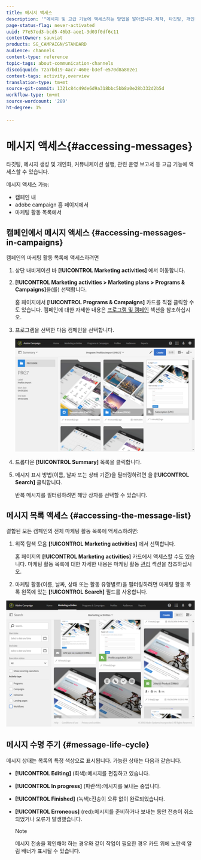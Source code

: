 ```yaml
---
title: 메시지 액세스
description: '"메시지 및 고급 기능에 액세스하는 방법을 알아봅니다.제작, 타깃팅, 개인화, 실행 및 보고"'
page-status-flag: never-activated
uuid: 77e57ed3-bcd5-46b3-aee1-3d03f0df6c11
contentOwner: sauviat
products: SG_CAMPAIGN/STANDARD
audience: channels
content-type: reference
topic-tags: about-communication-channels
discoiquuid: 72a7bd19-4ac7-460e-b3ef-e570d8a802e1
context-tags: activity,overview
translation-type: tm+mt
source-git-commit: 1321c84c49de6d9a318bbc5bb8a0e28b332d2b5d
workflow-type: tm+mt
source-wordcount: '289'
ht-degree: 1%

---
```



# 메시지 액세스{#accessing-messages}

타깃팅, 메시지 생성 및 개인화, 커뮤니케이션 실행, 관련 운영 보고서 등 고급 기능에 액세스할 수 있습니다.

메시지 액세스 가능:

* 캠페인 내
* adobe campaign 홈 페이지에서
* 마케팅 활동 목록에서

## 캠페인에서 메시지 액세스 {#accessing-messages-in-campaigns}

캠페인의 마케팅 활동 목록에 액세스하려면

1. 상단 내비게이션 바 **[!UICONTROL Marketing activities]** 에서 이동합니다.
1. **[!UICONTROL Marketing activities > Marketing plans > Programs & Campaigns]**&#x200B;을(를) 선택합니다.

   홈 페이지에서 **[!UICONTROL Programs & Campaigns]** 카드를 직접 클릭할 수도 있습니다. 캠페인에 대한 자세한 내용은 [프로그램 및 캠페인](../../start/using/programs-and-campaigns.md) 섹션을 참조하십시오.

1. 프로그램을 선택한 다음 캠페인을 선택합니다.

   ![](assets/delivery_list_1.png)

1. 드롭다운 **[!UICONTROL Summary]** 목록을 클릭합니다.
1. 메시지 표시 방법(이름, 날짜 또는 상태 기준)을 필터링하려면 을 **[!UICONTROL Search]** 클릭합니다.

   반복 메시지를 필터링하려면 해당 상자를 선택할 수 있습니다.

## 메시지 목록 액세스 {#accessing-the-message-list}

결합된 모든 캠페인의 전체 마케팅 활동 목록에 액세스하려면:

1. 위쪽 탐색 모음 **[!UICONTROL Marketing activities]** 에서 선택합니다.

   홈 페이지의 **[!UICONTROL Marketing activities]** 카드에서 액세스할 수도 있습니다. 마케팅 활동 목록에 대한 자세한 내용은 마케팅 활동 [관리](../../start/using/marketing-activities.md#creating-a-marketing-activity) 섹션을 참조하십시오.

1. 마케팅 활동(이름, 날짜, 상태 또는 활동 유형별로)을 필터링하려면 마케팅 활동 목록 왼쪽에 있는 **[!UICONTROL Search]** 필드를 사용합니다.

![](assets/delivery_list_2.png)

## 메시지 수명 주기 {#message-life-cycle}

메시지 상태는 목록의 특정 색상으로 표시됩니다. 가능한 상태는 다음과 같습니다.

* **[!UICONTROL Editing]** (회색):메시지를 편집하고 있습니다.
* **[!UICONTROL In progress]** (파란색):메시지를 보내는 중입니다.
* **[!UICONTROL Finished]** (녹색):전송이 오류 없이 완료되었습니다.
* **[!UICONTROL Erroneous]** (red):메시지를 준비하거나 보내는 동안 전송이 취소되었거나 오류가 발생했습니다.

   >[!NOTE]
   >
   >메시지 전송을 확인해야 하는 경우와 같이 작업이 필요한 경우 카드 위에 노란색 알림 배너가 표시될 수 있습니다.
